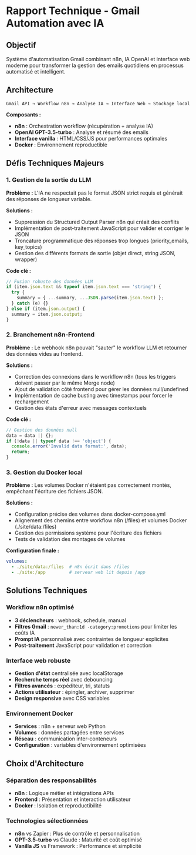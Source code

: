 # Rapport Technique - Gmail Automation avec IA

## Objectif
Système d'automatisation Gmail combinant n8n, IA OpenAI et interface web moderne pour transformer la gestion des emails quotidiens en processus automatisé et intelligent.

## Architecture
```
Gmail API → Workflow n8n → Analyse IA → Interface Web → Stockage local
```

**Composants :**
- **n8n** : Orchestration workflow (récupération + analyse IA)
- **OpenAI GPT-3.5-turbo** : Analyse et résumé des emails
- **Interface vanilla** : HTML/CSS/JS pour performances optimales
- **Docker** : Environnement reproductible

## Défis Techniques Majeurs

### 1. Gestion de la sortie du LLM
**Problème :** L'IA ne respectait pas le format JSON strict requis et générait des réponses de longueur variable.

**Solutions :**
- Suppression du Structured Output Parser n8n qui créait des conflits
- Implémentation de post-traitement JavaScript pour valider et corriger le JSON
- Troncature programmatique des réponses trop longues (priority_emails, key_topics)
- Gestion des différents formats de sortie (objet direct, string JSON, wrapper)

**Code clé :**
```javascript
// Fusion robuste des données LLM
if (item.json.text && typeof item.json.text === 'string') {
  try {
    summary = { ...summary, ...JSON.parse(item.json.text) };
  } catch (e) {}
} else if (item.json.output) {
  summary = item.json.output;
}
```

### 2. Branchement n8n-Frontend
**Problème :** Le webhook n8n pouvait "sauter" le workflow LLM et retourner des données vides au frontend.

**Solutions :**
- Correction des connexions dans le workflow n8n (tous les triggers doivent passer par le même Merge node)
- Ajout de validation côté frontend pour gérer les données null/undefined
- Implémentation de cache busting avec timestamps pour forcer le rechargement
- Gestion des états d'erreur avec messages contextuels

**Code clé :**
```javascript
// Gestion des données null
data = data || {};
if (!data || typeof data !== 'object') {
  console.error('Invalid data format:', data);
  return;
}
```

### 3. Gestion du Docker local
**Problème :** Les volumes Docker n'étaient pas correctement montés, empêchant l'écriture des fichiers JSON.

**Solutions :**
- Configuration précise des volumes dans docker-compose.yml
- Alignement des chemins entre workflow n8n (/files) et volumes Docker (./site/data:/files)
- Gestion des permissions système pour l'écriture des fichiers
- Tests de validation des montages de volumes

**Configuration finale :**
```yaml
volumes:
  - ./site/data:/files  # n8n écrit dans /files
  - ./site:/app         # serveur web lit depuis /app
```

## Solutions Techniques

### Workflow n8n optimisé
- **3 déclencheurs** : webhook, schedule, manual
- **Filtres Gmail** : `newer_than:1d -category:promotions` pour limiter les coûts IA
- **Prompt IA** personnalisé avec contraintes de longueur explicites
- **Post-traitement** JavaScript pour validation et correction

### Interface web robuste
- **Gestion d'état** centralisée avec localStorage
- **Recherche temps réel** avec debouncing
- **Filtres avancés** : expéditeur, tri, statuts
- **Actions utilisateur** : épingler, archiver, supprimer
- **Design responsive** avec CSS variables

### Environnement Docker
- **Services** : n8n + serveur web Python
- **Volumes** : données partagées entre services
- **Réseau** : communication inter-conteneurs
- **Configuration** : variables d'environnement optimisées

## Choix d'Architecture

### Séparation des responsabilités
- **n8n** : Logique métier et intégrations APIs
- **Frontend** : Présentation et interaction utilisateur
- **Docker** : Isolation et reproductibilité

### Technologies sélectionnées
- **n8n** vs Zapier : Plus de contrôle et personnalisation
- **GPT-3.5-turbo** vs Claude : Maturité et coût optimisé
- **Vanilla JS** vs Framework : Performance et simplicité